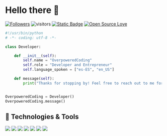 # Hello there 👋

[![Followers](https://img.shields.io/github/followers/OverpoweredCoding?label=Follow&style=social)](https://github.com/OverpoweredCoding?tab=followers)
![visitors](https://visitor-badge.laobi.icu/badge?page_id=OverpoweredCoding.OverpoweredCoding)
[![Static Badge](https://img.shields.io/badge/Commissions-Hit_me_up-blue)](mailto:admin@argonautllc.org)
[![Open Source Love](https://badges.frapsoft.com/os/v1/open-source.svg?v=102)](https://github.com/ellerbrock/open-source-badge/)

```python
#!/usr/bin/python
# -*- coding: utf-8 -*-

class Developer:

    def __init__(self):
        self.name = "OverpoweredCoding"
        self.role = "Developer and Entrepreneur"
        self.language_spoken = ["es-ES", "en_US"]

    def message(self):
        print("Thanks for stopping by! Feel free to reach out to me for comissions or just to chat in general.")


OverpoweredCoding = Developer()
OverpoweredCoding.message()
```

## 🔧 Technologies & Tools

![](https://img.shields.io/badge/OS-Linux-informational?style=flat&logo=linux&logoColor=white&color=6aa6f8)
![](https://img.shields.io/badge/Editor-VS_Code-informational?style=flat&logo=visual-studio-code&logoColor=white&color=6aa6f8)
![](https://img.shields.io/badge/Code-Python-informational?style=flat&logo=python&logoColor=white&color=6aa6f8)
![](https://img.shields.io/badge/Code-JavaScript-informational?style=flat&logo=javascript&logoColor=white&color=6aa6f8)
![](https://img.shields.io/badge/Shell-Bash-informational?style=flat&logo=gnu-bash&logoColor=white&color=6aa6f8)
![](https://img.shields.io/badge/Tools-Docker-informational?style=flat&logo=docker&logoColor=white&color=6aa6f8)
![](https://img.shields.io/badge/Tools-Kubernetes-informational?style=flat&logo=kubernetes&logoColor=white&color=6aa6f8)


<!-- ## &#x1f4c8; GitHub Stats

<a href="https://github.com/OverpoweredCodingOverpoweredCoding">
  <img align="center" src="https://github-readme-stats.vercel.app/api/top-langs/?username=OverpoweredCoding&hide=c%2B%2B,c,matlab,assembly&title_color=6aa6f8&text_color=8a919a&icon_color=6aa6f8&bg_color=22272e" alt="OverpoweredCoding's GitHub Stats" />
</a>

<a href="https://github.com/OverpoweredCoding/OverpoweredCoding">
  <img align="center" src="https://github-readme-stats.vercel.app/api?username=OverpoweredCoding&show_icons=true&line_height=27&count_private=true&title_color=6aa6f8&text_color=8a919a&icon_color=6aa6f8&bg_color=22272e" alt="OverpoweredCoding's GitHub Stats" />
</a> -->

<!-- ## 👨‍💻 This week, I spent my time on:

[![zhenye's wakatime stats](https://github-readme-stats.vercel.app/api/wakatime?username=overpoweredcoding&line_height=27&title_color=6aa6f8&text_color=8a919a&icon_color=6aa6f8&bg_color=22272e)](https://github.com/anuraghazra/github-readme-stats) -->
